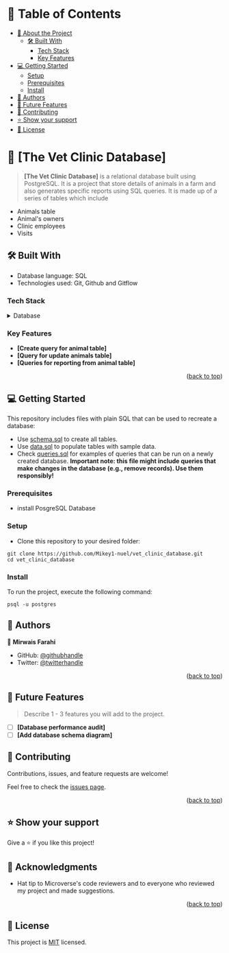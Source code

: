# 📗 Table of Contents

- [📖 About the Project](#about-project)
  - [🛠 Built With](#built-with)
    - [Tech Stack](#tech-stack)
    - [Key Features](#key-features)
- [💻 Getting Started](#getting-started)
  - [Setup](#setup)
  - [Prerequisites](#prerequisites)
  - [Install](#install)
- [👥 Authors](#authors)
- [🔭 Future Features](#future-features)
- [🤝 Contributing](#contributing)
- [⭐️ Show your support](#support)
- [📝 License](#license)

# 📖 [The Vet Clinic Database] <a name="about-project"></a>

> **[The Vet Clinic Database]** is a relational database built using PostgreSQL. It is a project that store details of animals in a farm and also generates specific reports using SQL queries.
> It is made up of a series of tables which include

- Animals table
- Animal's owners
- Clinic employees
- Visits

## 🛠 Built With <a name="built-with"></a>

- Database language: SQL
- Technologies used: Git, Github and Gitflow

### Tech Stack <a name="tech-stack"></a>

<details>
<summary>Database</summary>
  <ul>
    <li><a href="https://www.postgresql.org/">PostgreSQL</a></li>
  </ul>
</details>

### Key Features <a name="key-features"></a>

- **[Create query for animal table]**
- **[Query for update animals table]**
- **[Queries for reporting from animal table]**

<p align="right">(<a href="#readme-top">back to top</a>)</p>

## 💻 Getting Started <a name="getting-started"></a>

This repository includes files with plain SQL that can be used to recreate a database:

- Use [schema.sql](./schema.sql) to create all tables.
- Use [data.sql](./data.sql) to populate tables with sample data.
- Check [queries.sql](./queries.sql) for examples of queries that can be run on a newly created database. **Important note: this file might include queries that make changes in the database (e.g., remove records). Use them responsibly!**

### Prerequisites

- install PosgreSQL Database

### Setup

- Clone this repository to your desired folder:

```
git clone https://github.com/Mikey1-nuel/vet_clinic_database.git
cd vet_clinic_database
```

### Install

To run the project, execute the following command:

```
psql -u postgres
```

## 👥 Authors <a name="authors"></a>

👤 **Mirwais Farahi**

- GitHub: [@githubhandle](https://github.com/mirwaisfarahi)
- Twitter: [@twitterhandle](https://twitter.com/farahi92)

<p align="right">(<a href="#readme-top">back to top</a>)</p>

## 🔭 Future Features <a name="future-features"></a>

> Describe 1 - 3 features you will add to the project.

- [ ] **[Database performance audit]**
- [ ] **[Add database schema diagram]**

## 🤝 Contributing <a name="contributing"></a>

Contributions, issues, and feature requests are welcome!

Feel free to check the [issues page](../../issues/).

<p align="right">(<a href="#readme-top">back to top</a>)</p>

## ⭐️ Show your support <a name="support"></a>

Give a ⭐️ if you like this project!

## 🙏 Acknowledgments <a name="acknowledgements"></a>

- Hat tip to Microverse's code reviewers and to everyone who reviewed my project and made suggestions.

<p align="right">(<a href="#readme-top">back to top</a>)</p>

## 📝 License <a name="license"></a>

This project is [MIT](./LICENSE) licensed.
